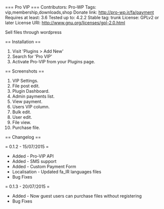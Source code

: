 === Pro VIP ===
Contributors: Pro-WP
Tags: vip,membership,downloads,shop
Donate link: http://pro-wp.ir/fa/payment
Requires at least: 3.6
Tested up to: 4.2.2
Stable tag: trunk
License: GPLv2 or later
License URI: http://www.gnu.org/licenses/gpl-2.0.html

Sell files through wordpress

== Installation ==
1. Visit 'Plugins > Add New'
2. Search for 'Pro VIP'
3. Activate Pro-VIP from your Plugins page.

== Screenshots ==

1. VIP Settings.
2. File post edit.
3. Plugin Dashboard.
4. Admin payments list.
5. View payment.
6. Users VIP column.
7. Bulk edit.
8. User edit.
9. File view.
10. Purchase file.

== Changelog ==

= 0.1.2 - 15/07/2015 =
* Added - Pro-VIP API
* Added - SMS support
* Added - Custom Payment Form
* Localisation - Updated fa_IR languages files
* Bug Fixes

= 0.1.3 - 20/07/2015 =
* Added - Now guest users can purchase files without registering
* Bug Fixes